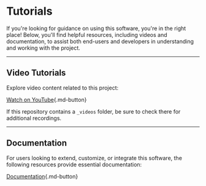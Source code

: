 # Tutorials  

If you're looking for guidance on using this software, you're in the right place! Below, you'll find helpful resources, including videos and documentation, to assist both end-users and developers in understanding and working with the project.  

--- 

## Video Tutorials  
Explore video content related to this project:  

[Watch on YouTube](https://www.youtube.com/playlist?list=PL6npOHuBGrpDlS6CCHIUDz5O9mOnH7-7E){.md-button}  

If this repository contains a `_videos` folder, be sure to check there for additional recordings.  

--- 

## Documentation  

For users looking to extend, customize, or integrate this software, the following resources provide essential documentation:  

[Documentation](https://bugfishtm.github.io/bugfish-winclean/){.md-button}   
